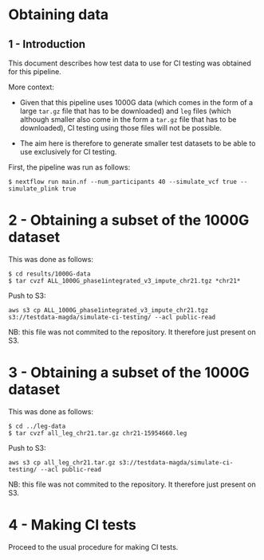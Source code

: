 # Obtaining data 

## 1 - Introduction

This document describes how test data to use for CI testing was obtained for this pipeline. 

More context:
- Given that this pipeline uses 1000G data (which comes in the form of a large `tar.gz` file that has to be downloaded) and `leg` files (which although smaller also come in the form a `tar.gz` file that has to be downloaded), CI testing using those files will not be possible.

- The aim here is therefore to generate smaller test datasets to be able to use exclusively for CI testing.

First, the pipeline was run as follows:
```
$ nextflow run main.nf --num_participants 40 --simulate_vcf true --simulate_plink true
```

# 2 - Obtaining a subset of the 1000G dataset

This was done as follows:
```
$ cd results/1000G-data
$ tar cvzf ALL_1000G_phase1integrated_v3_impute_chr21.tgz *chr21*
```

Push to S3:
```
aws s3 cp ALL_1000G_phase1integrated_v3_impute_chr21.tgz s3://testdata-magda/simulate-ci-testing/ --acl public-read
```

NB: this file was not commited to the repository. It therefore just present on S3.

# 3 - Obtaining a subset of the 1000G dataset

This was done as follows:
```
$ cd ../leg-data
$ tar cvzf all_leg_chr21.tar.gz chr21-15954660.leg
```

Push to S3:
```
aws s3 cp all_leg_chr21.tar.gz s3://testdata-magda/simulate-ci-testing/ --acl public-read
```

NB: this file was not commited to the repository. It therefore just present on S3.

# 4 - Making CI tests

Proceed to the usual procedure for making CI tests.


